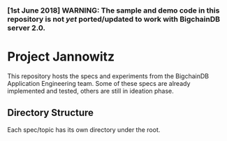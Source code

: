 ### [1st June 2018] WARNING: The sample and demo code in this repository is not *yet* ported/updated to work with BigchainDB server 2.0.

# Project Jannowitz

This repository hosts the specs and experiments from the BigchainDB Application Engineering team.
Some of these specs are already implemented and tested, others are still in ideation phase.

## Directory Structure

Each spec/topic has its own directory under the root.
